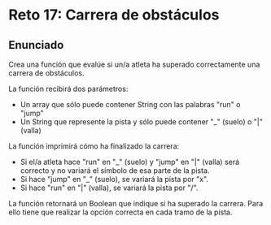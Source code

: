 # Reto 17: Carrera de obstáculos

## Enunciado

Crea una función que evalúe si un/a atleta ha superado correctamente una carrera de obstáculos.

La función recibirá dos parámetros:

- Un array que sólo puede contener String con las palabras "run" o "jump"
- Un String que represente la pista y sólo puede contener "\_" (suelo) o "|" (valla)

La función imprimirá cómo ha finalizado la carrera:

- Si el/a atleta hace "run" en "\_" (suelo) y "jump" en "|" (valla) será correcto y no variará el símbolo de esa parte de la pista.
- Si hace "jump" en "\_" (suelo), se variará la pista por "x".
- Si hace "run" en "|" (valla), se variará la pista por "/".

La función retornará un Boolean que indique si ha superado la carrera.
Para ello tiene que realizar la opción correcta en cada tramo de la pista.
